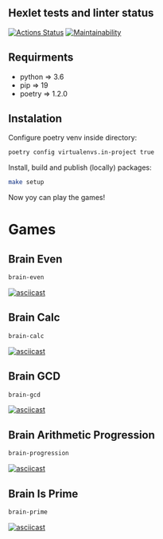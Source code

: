 ## Hexlet tests and linter status

[![Actions Status](https://github.com/gleboss-redfab/python-project-49/workflows/hexlet-check/badge.svg)](https://github.com/gleboss-redfab/python-project-49/actions) [![Maintainability](https://api.codeclimate.com/v1/badges/c95d285d23eef7c0f9a6/maintainability)](https://codeclimate.com/github/gleboss-redfab/python-project-49/maintainability)

## Requirments

- python => 3.6
- pip => 19
- poetry => 1.2.0

## Instalation

Configure poetry venv inside directory:

```bash
poetry config virtualenvs.in-project true
```

Install, build and publish (locally) packages:

```bash
make setup
```

Now yoy can play the games!

# Games

## Brain Even

```bash
brain-even
```

[![asciicast](https://asciinema.org/a/586635.svg)](https://asciinema.org/a/586635)

## Brain Calc

```bash
brain-calc
```

[![asciicast](https://asciinema.org/a/t8EhkpWQGUNA7hA5c2A3QDGFZ.svg)](https://asciinema.org/a/t8EhkpWQGUNA7hA5c2A3QDGFZ)

## Brain GCD

```bash
brain-gcd
```

[![asciicast](https://asciinema.org/a/X8XqHE31ZtwEfmDiBtFxzM0FZ.svg)](https://asciinema.org/a/X8XqHE31ZtwEfmDiBtFxzM0FZ)

## Brain Arithmetic Progression

```bash
brain-progression
```

[![asciicast](https://asciinema.org/a/56og02SbjmDDWgZ62wUywSrwL.svg)](https://asciinema.org/a/56og02SbjmDDWgZ62wUywSrwL)

## Brain Is Prime

```bash
brain-prime
```

[![asciicast](https://asciinema.org/a/X9ExjRSYJiVlutILShOMWOvee.svg)](https://asciinema.org/a/X9ExjRSYJiVlutILShOMWOvee)
